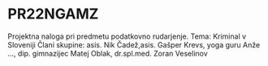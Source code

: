 # PR22NGAMZ
 Projektna naloga pri predmetu podatkovno rudarjenje.
 Tema: Kriminal v Sloveniji
 Člani skupine: asis. Nik Čadež,asis. Gašper Krevs, yoga guru Anže ..., dip. gimnazijec Matej Oblak, dr.spl.med. Zoran Veselinov

